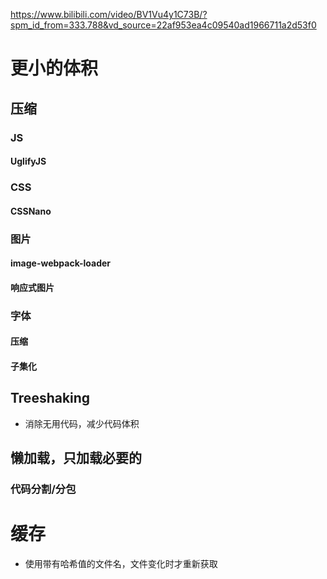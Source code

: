 https://www.bilibili.com/video/BV1Vu4y1C73B/?spm_id_from=333.788&vd_source=22af953ea4c09540ad1966711a2d53f0

# 更小的体积
## 压缩
### JS
#### UglifyJS
### CSS
#### CSSNano
### 图片
#### image-webpack-loader
#### 响应式图片
### 字体
#### 压缩
#### 子集化

## Treeshaking
- 消除无用代码，减少代码体积
## 懒加载，只加载必要的
### 代码分割/分包

# 缓存
- 使用带有哈希值的文件名，文件变化时才重新获取